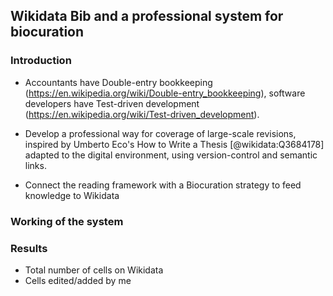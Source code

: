 ## Wikidata Bib and a professional system for biocuration

### Introduction 

* Accountants have Double-entry bookkeeping (https://en.wikipedia.org/wiki/Double-entry_bookkeeping), software developers have Test-driven development (https://en.wikipedia.org/wiki/Test-driven_development).

* Develop a professional way for coverage of large-scale revisions, inspired by Umberto Eco's How to Write a Thesis [@wikidata:Q3684178] adapted to the digital environment, using version-control and semantic links. 

* Connect the reading framework with a Biocuration strategy to feed knowledge to Wikidata

### Working of the system

### Results 

* Total number of cells on Wikidata
* Cells edited/added by me
